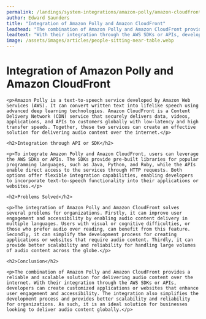 ```yaml
---
permalink: /landings/system-integrations/amazon-polly/amazon-cloudfront
author: Edward Saunders
title: "Integration of Amazon Polly and Amazon CloudFront"
leadhead: "The combination of Amazon Polly and Amazon CloudFront provides a reliable and scalable solution for delivering audio content over the internet"
leadtext: "With their integration through the AWS SDKs or APIs, developers can create customized applications or websites that enhance user engagement and accessibility. The integration also simplifies the development process and provides better scalability and reliability for organizations. As such, it is an ideal solution for businesses looking to deliver audio content globally."
image: /assets/images/articles/people-sitting-near-table.webp
---
```

<div class="arttext">
	<h1>Integration of Amazon Polly and Amazon CloudFront</h1>

	<p>Amazon Polly is a text-to-speech service developed by Amazon Web Services (AWS). It can convert written text into lifelike speech using advanced deep learning technologies. Amazon CloudFront is a Content Delivery Network (CDN) service that securely delivers data, videos, applications, and APIs to customers globally with low-latency and high transfer speeds. Together, these two services can create an effective solution for delivering audio content over the internet.</p>

	<h2>Integration through API or SDK</h2>

	<p>To integrate Amazon Polly and Amazon CloudFront, users can leverage the AWS SDKs or APIs. The SDKs provide pre-built libraries for popular programming languages, such as Java, Python, and Ruby, while the APIs enable direct access to the services through HTTP requests. Both options offer flexible integration capabilities, enabling developers to incorporate text-to-speech functionality into their applications or websites.</p>

	<h2>Problems Solved</h2>

	<p>The integration of Amazon Polly and Amazon CloudFront solves several problems for organizations. Firstly, it can improve user engagement and accessibility by enabling audio content delivery in multiple languages. Users with visual or cognitive difficulties, or those who prefer audio over reading, can benefit from this feature. Secondly, it can simplify the development process for creating applications or websites that require audio content. Thirdly, it can provide better scalability and reliability for handling large volumes of audio content across the globe.</p>

	<h2>Conclusion</h2>

	<p>The combination of Amazon Polly and Amazon CloudFront provides a reliable and scalable solution for delivering audio content over the internet. With their integration through the AWS SDKs or APIs, developers can create customized applications or websites that enhance user engagement and accessibility. The integration also simplifies the development process and provides better scalability and reliability for organizations. As such, it is an ideal solution for businesses looking to deliver audio content globally.</p>

</div>